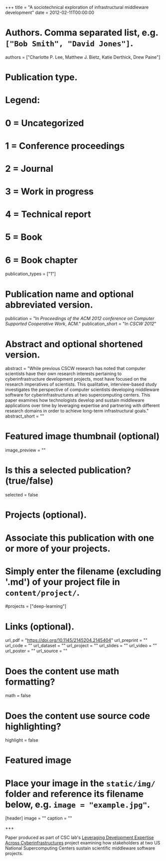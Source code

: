 +++
title = "A sociotechnical exploration of infrastructural middleware development"
date = 2012-02-11T00:00:00

# Authors. Comma separated list, e.g. `["Bob Smith", "David Jones"]`.
authors = ["Charlotte P. Lee, Matthew J. Bietz, Katie Derthick, Drew Paine"]

# Publication type.
# Legend:
# 0 = Uncategorized
# 1 = Conference proceedings
# 2 = Journal
# 3 = Work in progress
# 4 = Technical report
# 5 = Book
# 6 = Book chapter
publication_types = ["1"]

# Publication name and optional abbreviated version.
publication = "In *Proceedings of the ACM 2012 conference on Computer Supported Cooperative Work*, ACM."
publication_short = "In *CSCW 2012*"

# Abstract and optional shortened version.
abstract = "While previous CSCW research has noted that computer scientists have their own research interests pertaining to cyberinfrastructure development projects, most have focused on the research imperatives of scientists. This qualitative, interview-based study investigates the perspective of computer scientists developing middleware software for cyberinfrastructures at two supercomputing centers. This paper examines how technologists develop and sustain middleware applications over time by leveraging expertise and partnering with different research domains in order to achieve long-term infrastructural goals."
abstract_short = ""

# Featured image thumbnail (optional)
image_preview = ""

# Is this a selected publication? (true/false)
selected = false

# Projects (optional).
#   Associate this publication with one or more of your projects.
#   Simply enter the filename (excluding '.md') of your project file in `content/project/`.
#projects = ["deep-learning"]

# Links (optional).
url_pdf = "https://doi.org/10.1145/2145204.2145404"
url_preprint = ""
url_code = ""
url_dataset = ""
url_project = ""
url_slides = ""
url_video = ""
url_poster = ""
url_source = ""

# Does the content use math formatting?
math = false

# Does the content use source code highlighting?
highlight = false

# Featured image
# Place your image in the `static/img/` folder and reference its filename below, e.g. `image = "example.jpg"`.
[header]
image = ""
caption = ""

+++

Paper produced as part of CSC lab's [Leveraging Development Expertise Across Cyberinfrastructures](https://depts.washington.edu/csclab/projects/) project examining how stakeholders at two US National Supercomputing Centers sustain scientific middleware software projects.
